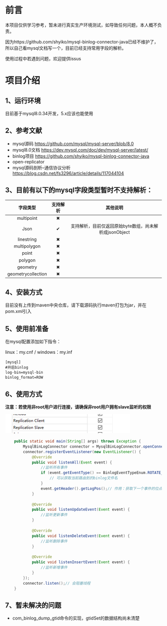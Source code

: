 # 前言

本项目仅供学习参考，暂未进行真实生产环境测试，如导致任何问题，本人概不负责。

因为https://github.com/shyiko/mysql-binlog-connector-java已经不维护了，所以自己看mysql文档写一个，目前已经支持常用字段的解析。

使用过程中若遇到问题，欢迎提供issus

# 项目介绍

## 1、运行环境

目前基于mysql8.0.34开发，5.x应该也能使用

## 2、参考文献

- mysql源码 https://github.com/mysql/mysql-server/blob/8.0
- mysql8.0文档 https://dev.mysql.com/doc/dev/mysql-server/latest/
- binlog项目 https://github.com/shyiko/mysql-binlog-connector-java
- open-replicator
- mysql源码剖析–通信协议分析 https://blog.csdn.net/fs3296/article/details/117044104

## 3、目前有以下的mysql字段类型暂时不支持解析：

|        字段类型        | 支持解析 |                其他说明                |
|:------------------:|:----:|:----------------------------------:|
|     multipoint     |  ✖   |                                    |
|        Json        |  ✔   | 支持解析，目前仅返回原始byte数组，尚未解析成jsonObject |
|     linestring     |  ✖   |                                    |
|    multipolygon    |  ✖   |                                    |
|       point        |  ✖   |                                    |
|      polygon       |  ✖   |                                    |
|      geometry      |  ✖   |                                    |
| geometrycollection |  ✖   |                                    |

## 4、安装方式

目前没有上传到maven中央仓库，请下载源码执行maven打包为jar，并在pom.xml引入

## 5、使用前准备

在mysql配置添加如下指令：

linux：my.cnf / windows：my.inf

```
[mysql]
#开启binlog
log-bin=mysql-bin
binlog_format=ROW
```

## 6、使用方式

**注意：若使用非root用户进行连接，请确保非root用户拥有slave监听的权限**

![image-20230918162009503](./readmeImage/1.png)

```java
    public static void main(String[] args) throws Exception {
        MysqlBinLogConnector connector = MysqlBinLogConnector.openConnect("127.0.0.1", 3306, "你的数据库用户名", "你的数据库密码", false, null);
        connector.registerEventListener(new EventListener() {
            @Override
            public void listenAll(Event event) {
                //监听所有事件
                if (event.getEventType() == BinlogEventTypeEnum.ROTATE_EVENT) {
                    // 可以获取当前路由到的binlog文件名
                }
                event.getHeader().getLogPos();// 作用：获取下一个事件的位点，可以用来记录binlog位点信息，若程序发生错误退出，下次进入可以通过上次的位点继续监听。connector.listen("binlog文件名","(int)binglog位点信息")
            }

            @Override
            public void listenUpdateEvent(Event event) {
                //监听更新事件
            }

            @Override
            public void listenDeleteEvent(Event event) {
                //监听删除事件
            }

            @Override
            public void listenInsertEvent(Event event) {
                //监听新增事件
            }
        });
        connector.listen();// 会阻塞线程
    }
```

## 7、暂未解决的问题

- com_binlog_dump_gtid命令的实现，gtidSet的数据结构尚未清楚